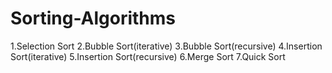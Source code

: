 # Sorting-Algorithms
1.Selection Sort
2.Bubble Sort(iterative)
3.Bubble Sort(recursive)
4.Insertion Sort(iterative)
5.Insertion Sort(recursive)
6.Merge Sort
7.Quick Sort
